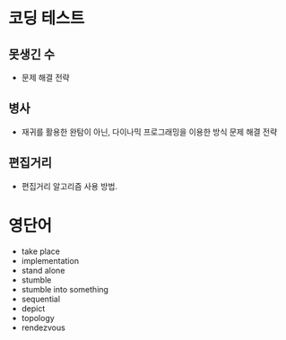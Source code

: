 # 코딩 테스트

## 못생긴 수

- 문제 해결 전략

## 병사

- 재귀를 활용한 완탐이 아닌, 다이나믹 프로그래밍을 이용한 방식 문제 해결 전략

## 편집거리

- 편집거리 알고리즘 사용 방법.

# 영단어

- take place
- implementation
- stand alone
- stumble
- stumble into something
- sequential
- depict
- topology
- rendezvous
